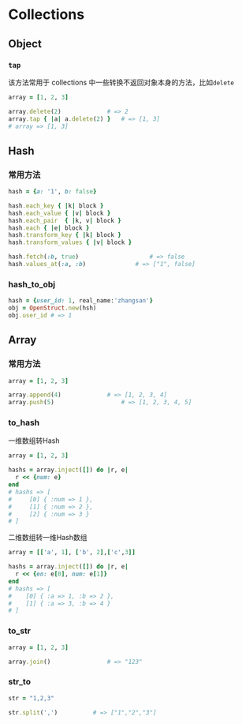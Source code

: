 # Collections

## Object

### `tap`

该方法常用于 collections 中一些转换不返回对象本身的方法，比如`delete`

```ruby
array = [1, 2, 3]

array.delete(2)				# => 2
array.tap { |a| a.delete(2) }	# => [1, 3]
# array => [1, 3]
```



## Hash

### 常用方法

```ruby
hash = {a: '1', b: false}

hash.each_key { |k| block }
hash.each_value { |v| block }
hash.each_pair	{ |k, v| block }
hash.each { |e| block }
hash.transform_key { |k| block }
hash.transform_values { |v| block }

hash.fetch(:b, true)					# => false
hash.values_at(:a, :b)				# => ["1", false]
```



### hash_to_obj

```ruby
hash = {user_id: 1, real_name:'zhangsan'}
obj = OpenStruct.new(hsh)
obj.user_id	# => 1
```



## Array

### 常用方法

```ruby
array = [1, 2, 3]

array.append(4)				# => [1, 2, 3, 4]
array.push(5)					# => [1, 2, 3, 4, 5]
```



### to_hash

一维数组转Hash

```ruby
array = [1, 2, 3]

hashs = array.inject([]) do |r, e|
  r << {num: e}
end
# hashs => [
#     [0] { :num => 1 },
#     [1] { :num => 2 },
#     [2] { :num => 3 }
# ]
```

二维数组转一维Hash数组

```ruby
array = [['a', 1], ['b', 2],['c',3]]

hashs = array.inject([]) do |r, e|
  r << {en: e[0], num: e[1]}
end	
# hashs => [
#    [0] { :a => 1, :b => 2 },
#    [1] { :a => 3, :b => 4 }
# ]
```



### to_str

```ruby
array = [1, 2, 3]

array.join()				# => "123"
```

### str_to

```ruby
str = "1,2,3"

str.split(',')			# => ["1","2","3"]
```

